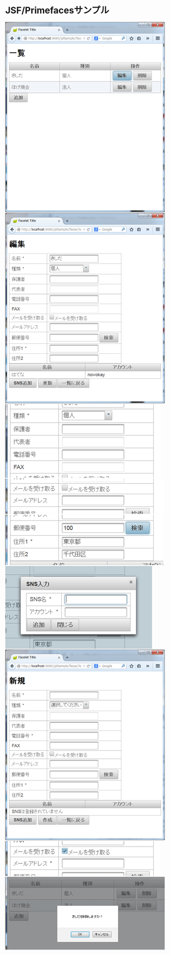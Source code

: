 # JSF/Primefacesサンプル

![](images/jsf01.png)
![](images/jsf02.png)
![](images/jsf03.png)
![](images/jsf04.png)
![](images/jsf05.png)
![](images/jsf06.png)
![](images/jsf07.png)
![](images/jsf08.png)
![](images/jsf09.png)
